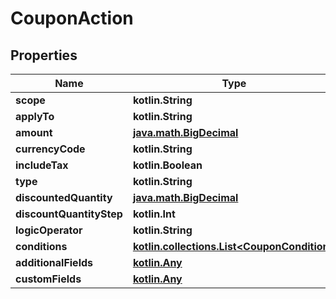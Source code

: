 
# CouponAction

## Properties
| Name | Type | Description | Notes |
| ------------ | ------------- | ------------- | ------------- |
| **scope** | **kotlin.String** |  |  [optional] |
| **applyTo** | **kotlin.String** |  |  [optional] |
| **amount** | [**java.math.BigDecimal**](java.math.BigDecimal.md) |  |  [optional] |
| **currencyCode** | **kotlin.String** |  |  [optional] |
| **includeTax** | **kotlin.Boolean** |  |  [optional] |
| **type** | **kotlin.String** |  |  [optional] |
| **discountedQuantity** | [**java.math.BigDecimal**](java.math.BigDecimal.md) |  |  [optional] |
| **discountQuantityStep** | **kotlin.Int** |  |  [optional] |
| **logicOperator** | **kotlin.String** |  |  [optional] |
| **conditions** | [**kotlin.collections.List&lt;CouponCondition&gt;**](CouponCondition.md) |  |  [optional] |
| **additionalFields** | [**kotlin.Any**](.md) |  |  [optional] |
| **customFields** | [**kotlin.Any**](.md) |  |  [optional] |



